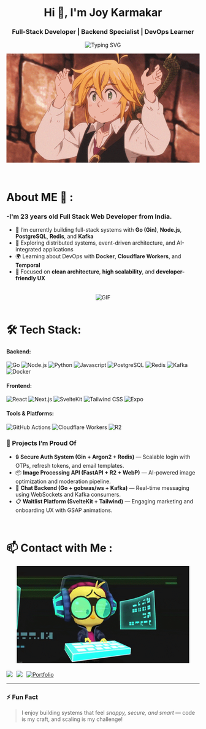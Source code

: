 <!-- Replace `joykarmakar987654321` with your actual GitHub username -->
<h1 align="center">Hi 👋, I'm Joy Karmakar</h1>
<h3 align="center">Full-Stack Developer | Backend Specialist | DevOps Learner</h3>

<p align="center">
  <img src="https://readme-typing-svg.demolab.com?font=Fira+Code&pause=1000&center=true&width=580&lines=Go+%2F+Node.js+Backend+Engineer;PostgreSQL+%7C+Redis+%7C+Kafka+%7C+R2;FastAPI+%7C+Gin+%7C+WebSockets;React+%7C+SvelteKit+%7C+Expo+%7C+Tailwindcss" alt="Typing SVG" />
</p>


<div align="center">
<img hight="300" width="700" alt="GIF" align="center" src="./assets/gif/1.gif">
</div>

<br />
<br />

# About ME 💬 :

### -I'm 23 years old Full Stack Web Developer from India.

- 🔭 I’m currently building full-stack systems with **Go (Gin)**, **Node.js**, **PostgreSQL**, **Redis**, and **Kafka**
- 🧪 Exploring distributed systems, event-driven architecture, and AI-integrated applications
- 🌍 Learning about DevOps with **Docker**, **Cloudflare Workers**, and **Temporal**
- 🧰 Focused on **clean architecture**, **high scalability**, and **developer-friendly UX**

<br />

<div align="center">
    <img hight="300" width="700" alt="GIF" align="center" src="./assets/gif/2.gif">
</div>

<br />

# 🛠️ Tech Stack:

#### Backend:

![Go](https://img.shields.io/badge/Go-00ADD8?style=flat&logo=go&logoColor=white)
![Node.js](https://img.shields.io/badge/Node.js-339933?style=flat&logo=node.js&logoColor=white)
![Python](https://img.shields.io/badge/Python-3776AB?style=flat&logo=python&logoColor=white)
![Javascript](https://img.shields.io/badge/Javascript-323330?style=flat&logo=javascript&logoColor=#F7DF1E)
![PostgreSQL](https://img.shields.io/badge/PostgreSQL-4169E1?style=flat&logo=postgresql&logoColor=white)
![Redis](https://img.shields.io/badge/Redis-DC382D?style=flat&logo=redis&logoColor=white)
![Kafka](https://img.shields.io/badge/Apache_Kafka-231F20?style=flat&logo=apachekafka)
![Docker](https://img.shields.io/badge/Docker-2496ED?style=flat&logo=docker&logoColor=white)

#### Frontend:

![React](https://img.shields.io/badge/React-20232A?style=flat&logo=react)
![Next.js](https://img.shields.io/badge/Next.js-000000?style=flat&logo=Next.js)
![SvelteKit](https://img.shields.io/badge/SvelteKit-CCCCCC?style=flat&logo=svelte)
![Tailwind CSS](https://img.shields.io/badge/Tailwind_CSS-38B2AC?style=flat&logo=tailwind-css)
![Expo](https://img.shields.io/badge/Expo-000020?style=flat&logo=expo&logoColor=white)

#### Tools & Platforms:

![GitHub Actions](https://img.shields.io/badge/GitHub_Actions-FCFCFC?style=flat&logo=github-actions)
![Cloudflare Workers](https://img.shields.io/badge/Cloudflare_Workers-F7F7F7?style=flat&logo=cloudflare)
![R2](https://img.shields.io/badge/R2-000000?style=flat&logo=cloudflare)

### 🚀 Projects I’m Proud Of

- 🔒 **Secure Auth System (Gin + Argon2 + Redis)** — Scalable login with OTPs, refresh tokens, and email templates.
- 📦 **Image Processing API (FastAPI + R2 + WebP)** — AI-powered image optimization and moderation pipeline.
- 💬 **Chat Backend (Go + gobwas/ws + Kafka)** — Real-time messaging using WebSockets and Kafka consumers.
- 📋 **Waitlist Platform (SvelteKit + Tailwind)** — Engaging marketing and onboarding UX with GSAP animations.

<br />

# 📫 Contact with Me :
<div align="center">
    <img hight="320" width="450"  alt="GIF" src="./assets/gif/contact-me.gif">
</div>
<br />

<div style="display: flex; align-items: center; gap: 10px;">
  <a href="https://www.linkedin.com/in/joy-karmakar-cooch-behar" target="_blank">
    <img src="https://custom-icon-badges.demolab.com/badge/LinkedIn-0A66C2?logo=linkedin-white&logoColor=fff" />

  </a>
  <a href="mailto:joykarmakar852@gmail.com" target="_blank">
    <img src="https://img.shields.io/badge/Gmail-D14836?style=flat&logo=gmail&logoColor=white" />
  </a>
    <a href="https://joykarmakar.vercel.app" target="_blank">
    <img src="https://img.shields.io/badge/Portfolio-000000?style=flat&logo=vercel&logoColor=white" alt="Portfolio" />
    </a>
</div>

---

### ⚡ Fun Fact

> I enjoy building systems that feel _snappy, secure, and smart_ — code is my craft, and scaling is my challenge!
